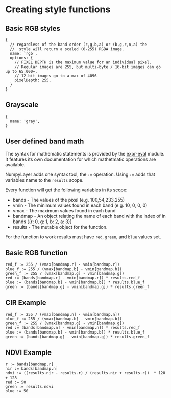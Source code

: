 # Creating style functions

## Basic RGB styles

```
{
  // regardless of the band order (r,g,b,a) or (b,g,r,n,a) the 
  //  style will return a scaled (0-255) RGBA image.
  name: 'rgb',
  options: {
    // PIXEL DEPTH is the maximum value for an individual pixel.
    // Regular images are 255, but multi-byte / 16-bit images can go up to 65,000+,
    // 12-bit images go to a max of 4096
    pixelDepth: 255,
  }
}
```

## Grayscale

```
{
  name: 'gray',
}
```

## User defined band math

The syntax for mathematic statements is provided by the [expr-eval](https://github.com/silentmatt/expr-eval) module. It features its own documentation for which mathetmatic operations are available.

NumpyLayer adds one syntax tool, the `:=` operation. Using `:=` adds that variables name to the `results` scope.

Every function will get the following variables in its scope:
 * bands - The values of the pixel (e.g. 100,54,233,255)
 * vmin - The minimum values found in each band (e.g. 10, 0, 0, 0)
 * vmax - The maximum values found in each band
 * bandmap - An object relating the name of each band with the index of in bands ({r: 0, g: 1, b: 2, a: 3})
 * results - The mutable object for the function.

For the function to work results must have `red`, `green`, and `blue` values set.

## Basic RGB function

```
red_f := 255 / (vmax[bandmap.r] - vmin[bandmap.r])
blue_f := 255 / (vmax[bandmap.b] - vmin[bandmap.b])
green_f := 255 / (vmax[bandmap.g] - vmin[bandmap.g])
red := (bands[bandmap.r] - vmin[bandmap.r]) * results.red_f
blue := (bands[bandmap.b] - vmin[bandmap.b]) * results.blue_f
green := (bands[bandmap.g] - vmin[bandmap.g]) * results.green_f
```

## CIR Example

```
red_f := 255 / (vmax[bandmap.n] - vmin[bandmap.n])
blue_f := 255 / (vmax[bandmap.b] - vmin[bandmap.b])
green_f := 255 / (vmax[bandmap.g] - vmin[bandmap.g])
red := (bands[bandmap.n] - vmin[bandmap.n]) * results.red_f
blue := (bands[bandmap.b] - vmin[bandmap.b]) * results.blue_f
green := (bands[bandmap.g] - vmin[bandmap.g]) * results.green_f
```

## NDVI Example

```
r := bands[bandmap.r]
nir := bands[bandmap.n]
ndvi := ((results.nir - results.r) / (results.nir + results.r))  * 128 + 128
red := 50
green := results.ndvi
blue := 50
```
